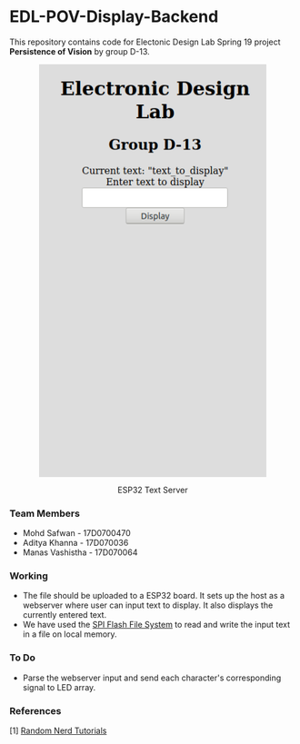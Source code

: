# EDL-POV-Display-Backend
This repository contains code for Electonic Design Lab Spring 19 project **Persistence of Vision** by group D-13.

<div align='center'>
   <img src="img/1.png" alt="text-server" align='center' width="400"/>
   <p style="text-align:center;">ESP32 Text Server</p>
</div>

### Team Members
- Mohd Safwan     - 17D0700470
- Aditya Khanna   - 17D070036
- Manas Vashistha - 17D070064

### Working
- The file should be uploaded to a ESP32 board. It sets up the host as a webserver where user can input text to display. It also displays the currently entered text.
- We have used the [SPI Flash File System](https://docs.espressif.com/projects/esp-idf/en/latest/esp32/api-reference/storage/spiffs.html) to read and write the input text in a file on local memory.

### To Do
- Parse the webserver input and send each character's corresponding signal to LED array.

### References
[1] [Random Nerd Tutorials](https://randomnerdtutorials.com/esp32-esp8266-input-data-html-form/)
